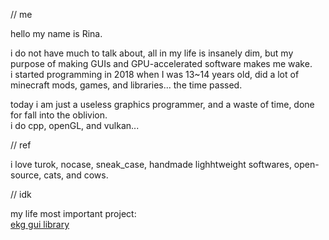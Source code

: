 //  me

hello my name is Rina.

i do not have much to talk about, all in my life is insanely dim, but my purpose of making GUIs and GPU-accelerated software makes me wake.  
i started programming in 2018 when I was 13~14 years old, did a lot of minecraft mods, games, and libraries... the time passed.

today i am just a useless graphics programmer, and a waste of time, done for fall into the oblivion.  
i do cpp, openGL, and vulkan...

// ref

i love turok, nocase, sneak_case, handmade lighhtweight softwares, open-source, cats, and cows.

// idk

my life most important project:  
[ekg gui library](https://github.com/vokegpu/ekg-ui-library)
